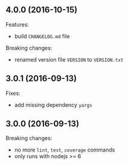 ## 4.0.0 (2016-10-15)

Features:

* build `CHANGELOG.md` file

Breaking changes:

* renamed version file `VERSION` to `VERSION.txt`

## 3.0.1 (2016-09-13)

Fixes:

* add missing dependency `yargs`

## 3.0.0 (2016-09-13)

Breaking changes:

* no more `lint`, `test`, `coverage` commands
* only runs with nodejs >= 6
